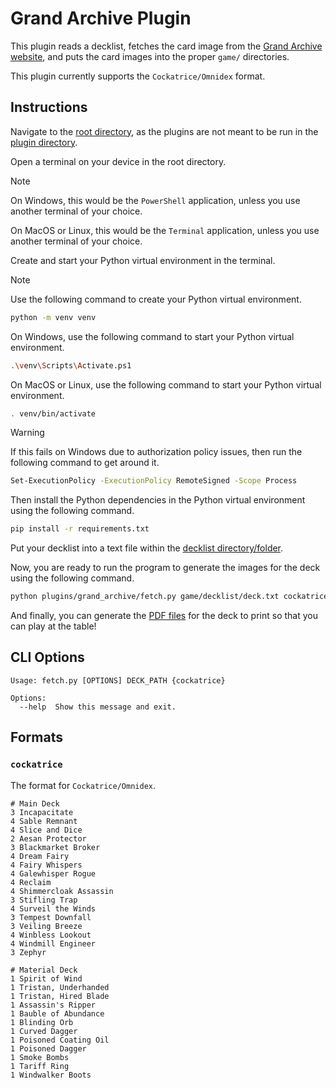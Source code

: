 # Grand Archive Plugin

This plugin reads a decklist, fetches the card image from the [Grand Archive website](https://gatcg.com), and puts the card images into the proper `game/` directories.

This plugin currently supports the ``Cockatrice/Omnidex`` format.

## Instructions

Navigate to the [root directory](../..), as the plugins are not meant to be run in the [plugin directory](.).

Open a terminal on your device in the root directory.

> [!NOTE]
> On Windows, this would be the ``PowerShell`` application, unless you use another terminal of your choice.
>
> On MacOS or Linux, this would be the ``Terminal`` application, unless you use another terminal of your choice.

Create and start your Python virtual environment in the terminal.

> [!NOTE]
> Use the following command to create your Python virtual environment.
> ```bash
> python -m venv venv
> ```
>
> On Windows, use the following command to start your Python virtual environment.
> ```bash
> .\venv\Scripts\Activate.ps1
> ```
>
> On MacOS or Linux, use the following command to start your Python virtual environment.
> ```bash
> . venv/bin/activate
> ```

> [!WARNING]
> If this fails on Windows due to authorization policy issues, then run the following command to get around it.
> ```bash
> Set-ExecutionPolicy -ExecutionPolicy RemoteSigned -Scope Process
> ```

Then install the Python dependencies in the Python virtual environment using the following command.
```bash
pip install -r requirements.txt  
```

Put your decklist into a text file within the [decklist directory/folder](../../game/decklist).

Now, you are ready to run the program to generate the images for the deck using the following command.
```bash
python plugins/grand_archive/fetch.py game/decklist/deck.txt cockatrice
```

And finally, you can generate the [PDF files](../../README.md#create_pdfpy) for the deck to print so that you can play at the table!

## CLI Options

```
Usage: fetch.py [OPTIONS] DECK_PATH {cockatrice}

Options:
  --help  Show this message and exit.
```

## Formats

### `cockatrice`

The format for ``Cockatrice/Omnidex``.

```
# Main Deck
3 Incapacitate
4 Sable Remnant
4 Slice and Dice
2 Aesan Protector
3 Blackmarket Broker
4 Dream Fairy
4 Fairy Whispers
4 Galewhisper Rogue
4 Reclaim
4 Shimmercloak Assassin
3 Stifling Trap
4 Surveil the Winds
3 Tempest Downfall
3 Veiling Breeze
4 Winbless Lookout
4 Windmill Engineer
3 Zephyr

# Material Deck
1 Spirit of Wind
1 Tristan, Underhanded
1 Tristan, Hired Blade
1 Assassin's Ripper
1 Bauble of Abundance
1 Blinding Orb
1 Curved Dagger
1 Poisoned Coating Oil
1 Poisoned Dagger
1 Smoke Bombs
1 Tariff Ring
1 Windwalker Boots
```